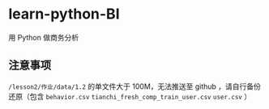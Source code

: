 # learn-python-BI

用 Python 做商务分析

## 注意事项

`/lesson2/作业/data/1.2` 的单文件大于 100M，无法推送至 github ，请自行备份还原（包含 `behavior.csv`  `tianchi_fresh_comp_train_user.csv`  `user.csv` ）